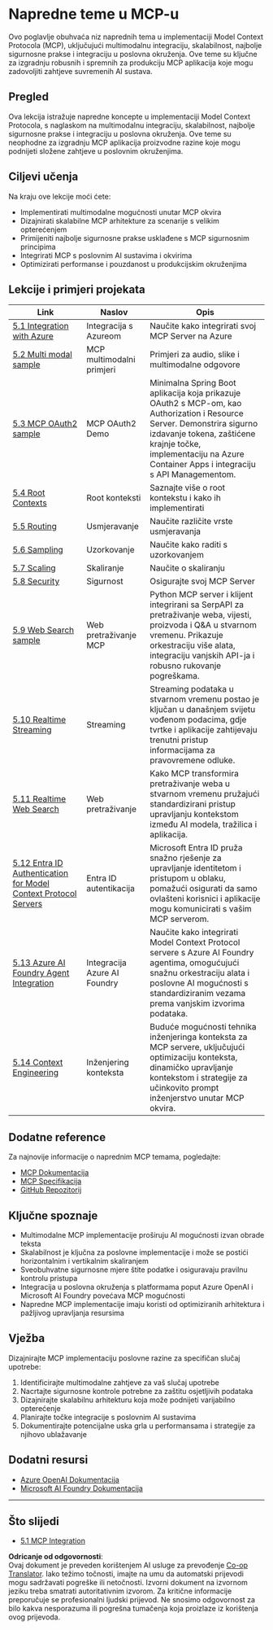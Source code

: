 <!--
CO_OP_TRANSLATOR_METADATA:
{
  "original_hash": "a5c1d9e9856024d23da4a65a847c75ac",
  "translation_date": "2025-07-18T07:22:38+00:00",
  "source_file": "05-AdvancedTopics/README.md",
  "language_code": "hr"
}
-->
# Napredne teme u MCP-u

Ovo poglavlje obuhvaća niz naprednih tema u implementaciji Model Context Protocola (MCP), uključujući multimodalnu integraciju, skalabilnost, najbolje sigurnosne prakse i integraciju u poslovna okruženja. Ove teme su ključne za izgradnju robusnih i spremnih za produkciju MCP aplikacija koje mogu zadovoljiti zahtjeve suvremenih AI sustava.

## Pregled

Ova lekcija istražuje napredne koncepte u implementaciji Model Context Protocola, s naglaskom na multimodalnu integraciju, skalabilnost, najbolje sigurnosne prakse i integraciju u poslovna okruženja. Ove teme su neophodne za izgradnju MCP aplikacija proizvodne razine koje mogu podnijeti složene zahtjeve u poslovnim okruženjima.

## Ciljevi učenja

Na kraju ove lekcije moći ćete:

- Implementirati multimodalne mogućnosti unutar MCP okvira
- Dizajnirati skalabilne MCP arhitekture za scenarije s velikim opterećenjem
- Primijeniti najbolje sigurnosne prakse usklađene s MCP sigurnosnim principima
- Integrirati MCP s poslovnim AI sustavima i okvirima
- Optimizirati performanse i pouzdanost u produkcijskim okruženjima

## Lekcije i primjeri projekata

| Link | Naslov | Opis |
|------|--------|-------|
| [5.1 Integration with Azure](./mcp-integration/README.md) | Integracija s Azureom | Naučite kako integrirati svoj MCP Server na Azure |
| [5.2 Multi modal sample](./mcp-multi-modality/README.md) | MCP multimodalni primjeri | Primjeri za audio, slike i multimodalne odgovore |
| [5.3 MCP OAuth2 sample](../../../05-AdvancedTopics/mcp-oauth2-demo) | MCP OAuth2 Demo | Minimalna Spring Boot aplikacija koja prikazuje OAuth2 s MCP-om, kao Authorization i Resource Server. Demonstrira sigurno izdavanje tokena, zaštićene krajnje točke, implementaciju na Azure Container Apps i integraciju s API Managementom. |
| [5.4 Root Contexts](./mcp-root-contexts/README.md) | Root konteksti | Saznajte više o root kontekstu i kako ih implementirati |
| [5.5 Routing](./mcp-routing/README.md) | Usmjeravanje | Naučite različite vrste usmjeravanja |
| [5.6 Sampling](./mcp-sampling/README.md) | Uzorkovanje | Naučite kako raditi s uzorkovanjem |
| [5.7 Scaling](./mcp-scaling/README.md) | Skaliranje | Naučite o skaliranju |
| [5.8 Security](./mcp-security/README.md) | Sigurnost | Osigurajte svoj MCP Server |
| [5.9 Web Search sample](./web-search-mcp/README.md) | Web pretraživanje MCP | Python MCP server i klijent integrirani sa SerpAPI za pretraživanje weba, vijesti, proizvoda i Q&A u stvarnom vremenu. Prikazuje orkestraciju više alata, integraciju vanjskih API-ja i robusno rukovanje pogreškama. |
| [5.10 Realtime Streaming](./mcp-realtimestreaming/README.md) | Streaming | Streaming podataka u stvarnom vremenu postao je ključan u današnjem svijetu vođenom podacima, gdje tvrtke i aplikacije zahtijevaju trenutni pristup informacijama za pravovremene odluke. |
| [5.11 Realtime Web Search](./mcp-realtimesearch/README.md) | Web pretraživanje | Kako MCP transformira pretraživanje weba u stvarnom vremenu pružajući standardizirani pristup upravljanju kontekstom između AI modela, tražilica i aplikacija. |
| [5.12  Entra ID Authentication for Model Context Protocol Servers](./mcp-security-entra/README.md) | Entra ID autentikacija | Microsoft Entra ID pruža snažno rješenje za upravljanje identitetom i pristupom u oblaku, pomažući osigurati da samo ovlašteni korisnici i aplikacije mogu komunicirati s vašim MCP serverom. |
| [5.13 Azure AI Foundry Agent Integration](./mcp-foundry-agent-integration/README.md) | Integracija Azure AI Foundry | Naučite kako integrirati Model Context Protocol servere s Azure AI Foundry agentima, omogućujući snažnu orkestraciju alata i poslovne AI mogućnosti s standardiziranim vezama prema vanjskim izvorima podataka. |
| [5.14 Context Engineering](./mcp-contextengineering/README.md) | Inženjering konteksta | Buduće mogućnosti tehnika inženjeringa konteksta za MCP servere, uključujući optimizaciju konteksta, dinamičko upravljanje kontekstom i strategije za učinkovito prompt inženjerstvo unutar MCP okvira. |

## Dodatne reference

Za najnovije informacije o naprednim MCP temama, pogledajte:
- [MCP Dokumentacija](https://modelcontextprotocol.io/)
- [MCP Specifikacija](https://spec.modelcontextprotocol.io/)
- [GitHub Repozitorij](https://github.com/modelcontextprotocol)

## Ključne spoznaje

- Multimodalne MCP implementacije proširuju AI mogućnosti izvan obrade teksta
- Skalabilnost je ključna za poslovne implementacije i može se postići horizontalnim i vertikalnim skaliranjem
- Sveobuhvatne sigurnosne mjere štite podatke i osiguravaju pravilnu kontrolu pristupa
- Integracija u poslovna okruženja s platformama poput Azure OpenAI i Microsoft AI Foundry povećava MCP mogućnosti
- Napredne MCP implementacije imaju koristi od optimiziranih arhitektura i pažljivog upravljanja resursima

## Vježba

Dizajnirajte MCP implementaciju poslovne razine za specifičan slučaj upotrebe:

1. Identificirajte multimodalne zahtjeve za vaš slučaj upotrebe
2. Nacrtajte sigurnosne kontrole potrebne za zaštitu osjetljivih podataka
3. Dizajnirajte skalabilnu arhitekturu koja može podnijeti varijabilno opterećenje
4. Planirajte točke integracije s poslovnim AI sustavima
5. Dokumentirajte potencijalne uska grla u performansama i strategije za njihovo ublažavanje

## Dodatni resursi

- [Azure OpenAI Dokumentacija](https://learn.microsoft.com/en-us/azure/ai-services/openai/)
- [Microsoft AI Foundry Dokumentacija](https://learn.microsoft.com/en-us/ai-services/)

---

## Što slijedi

- [5.1 MCP Integration](./mcp-integration/README.md)

**Odricanje od odgovornosti**:  
Ovaj dokument je preveden korištenjem AI usluge za prevođenje [Co-op Translator](https://github.com/Azure/co-op-translator). Iako težimo točnosti, imajte na umu da automatski prijevodi mogu sadržavati pogreške ili netočnosti. Izvorni dokument na izvornom jeziku treba smatrati autoritativnim izvorom. Za kritične informacije preporučuje se profesionalni ljudski prijevod. Ne snosimo odgovornost za bilo kakva nesporazuma ili pogrešna tumačenja koja proizlaze iz korištenja ovog prijevoda.